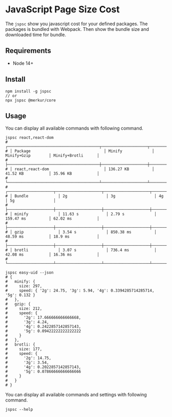 # JavaScript Page Size Cost

The `jspsc` show you javascript cost for your defined packages. The packages is bundled with Webpack. Then show the bundle size and downloaded time for bundle.

## Requirements

- Node 14+

## Install

```shell
npm install -g jspsc
// or
npx jspsc @merkur/core
```

## Usage

You can display all available commands with following command.

```shell
jspsc react,react-dom
# ┌────────────────────────────────────────┬────────────────────┬────────────────────┬────────────────────┐
# │ Package                                │ Minify             │ Minify+Gzip        │ Minify+Brotli      │
# ├────────────────────────────────────────┼────────────────────┼────────────────────┼────────────────────┤
# │ react,react-dom                        │ 136.27 KB          │ 41.52 KB           │ 35.96 KB           │
# └────────────────────────────────────────┴────────────────────┴────────────────────┴────────────────────┘
# ┌────────────────────┬────────────────────┬────────────────────┬────────────────────┬────────────────────┐
# │ Bundle             │ 2g                 │ 3g                 │ 4g                 │ 5g                 │
# ├────────────────────┼────────────────────┼────────────────────┼────────────────────┼────────────────────┤
# │ minify             │ 11.63 s            │ 2.79 s             │ 159.47 ms          │ 62.02 ms           │
# ├────────────────────┼────────────────────┼────────────────────┼────────────────────┼────────────────────┤
# │ gzip               │ 3.54 s             │ 850.38 ms          │ 48.59 ms           │ 18.9 ms            │
# ├────────────────────┼────────────────────┼────────────────────┼────────────────────┼────────────────────┤
# │ brotli             │ 3.07 s             │ 736.4 ms           │ 42.08 ms           │ 16.36 ms           │
# └────────────────────┴────────────────────┴────────────────────┴────────────────────┴────────────────────┘

jspsc easy-uid --json
# {
#   minify: {
#     size: 297,
#     speed: { '2g': 24.75, '3g': 5.94, '4g': 0.3394285714285714, '5g': 0.132 }
#   },
#   gzip: {
#     size: 212,
#     speed: {
#       '2g': 17.666666666666668,
#       '3g': 4.24,
#       '4g': 0.2422857142857143,
#       '5g': 0.09422222222222222
#     }
#   },
#   brotli: {
#     size: 177,
#     speed: {
#       '2g': 14.75,
#       '3g': 3.54,
#       '4g': 0.2022857142857143,
#       '5g': 0.07866666666666666
#     }
#   }
# }
```

You can display all available commands and settings with following command.
```shell
jspsc --help
```

